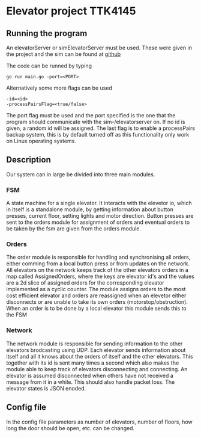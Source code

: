 # Elevator project TTK4145

## Running the program

An elevatorServer or simElevatorServer must be used. These were given in the project and the sim can be found at [github](https://github.com/TTK4145)

The code can be runned by typing

```console
go run main.go -port=<PORT>
```
Alternatively some more flags can be used

```console
-id=<id>
-processPairsFlag=<true/false>
```

The port flag must be used and the port specified is the one that the program should communicate with the sim-/elevatorserver on. If no id is given, a random id will be assigned. The last flag is to enable a processPairs backup system, this is by default turned off as this functionality only work on Linux operating systems. 

## Description
Our system can in large be divided into three main modules. 


### FSM
A state machine for a single elevator. It interacts with the elevetor io, which in itself is a standalone module, by getting information about button presses, current floor, setting lights and motor direction. Button presses are sent to the orders module for assignment of orders and eventual orders to be taken by the fsm are given from the orders module. 

### Orders

The order module is responsible for handling and synchronising all orders, either comming from a local button press or from updates on the network. All elevators on the network keeps track of the other elevators orders in a map called AssignedOrders, where the keys are elevator id's and the values are a 2d slice of assigned orders for the corresponding elevator implemented as a cyclic counter. The module assigns orders to the most cost efficient elevator and orders are reassigned when an elevetor either disconnects or are unable to take its own orders (motorstop/obstruction). When an order is to be done by a local elevator this module sends this to the FSM

### Network

The network module is responsible for sending information to the other elevators brodcasting using UDP. Each elevator sends information about itself and all it knows about the orders of itself and the other elevators. This together with its id is sent many times a second which also makes the module able to keep track of elevators disconnecting and connecting. An elevator is assumed disconnected when others have not received a message from it in a while. This should also handle packet loss. The elevator states is JSON enoded.

## Config file

In the config file parameters as number of elevators, number of floors, how long the door should be open, etc. can be changed. 
